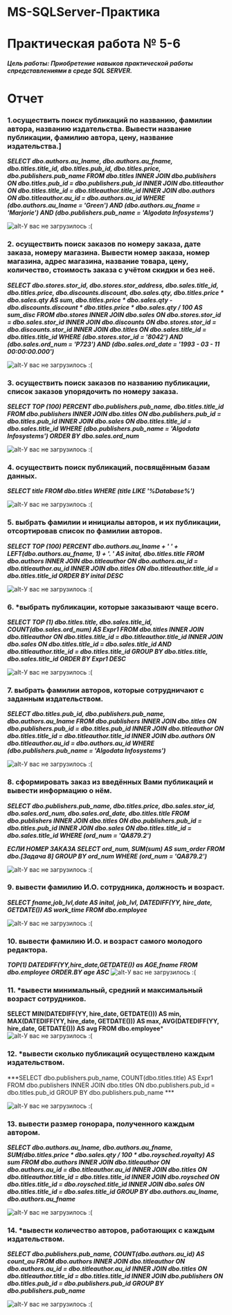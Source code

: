 # MS-SQLServer-Практика

# Практическая работа № 5-6
##### Цель работы: Приобретение навыков практической работы спредставлениями в среде SQL SERVER.

# Отчет

### 1.осуществить поиск публикаций по названию, фамилии автора, названию издательства. Вывести название публикации, фамилию автора, цену, название издательства.]
***SELECT dbo.authors.au_lname, dbo.authors.au_fname, dbo.titles.title_id, dbo.titles.pub_id, dbo.titles.price, dbo.publishers.pub_name
FROM dbo.titles INNER JOIN
dbo.publishers ON dbo.titles.pub_id = dbo.publishers.pub_id INNER JOIN
dbo.titleauthor ON dbo.titles.title_id = dbo.titleauthor.title_id INNER JOIN
dbo.authors ON dbo.titleauthor.au_id = dbo.authors.au_id
WHERE (dbo.authors.au_lname = 'Green') AND (dbo.authors.au_fname = 'Marjorie') AND (dbo.publishers.pub_name = 'Algodata Infosystems')***

![alt-У вас не загрузилось :( ](http://ipic.su/img/img7/fs/Nomer1.1569523693.png "SQLServer5-6")

### 2. осуществить поиск заказов по номеру заказа, дате заказа, номеру магазина. Вывести номер заказа, номер магазина, адрес магазина, название товара, цену, количество, стоимость заказа c учётом скидки и без неё.

***SELECT dbo.stores.stor_id, dbo.stores.stor_address, dbo.sales.title_id, dbo.titles.price, dbo.discounts.discount, dbo.sales.qty, dbo.titles.price * dbo.sales.qty AS sum,
dbo.titles.price * dbo.sales.qty - dbo.discounts.discount * dbo.titles.price * dbo.sales.qty / 100 AS sum_disc
FROM dbo.stores INNER JOIN
dbo.sales ON dbo.stores.stor_id = dbo.sales.stor_id INNER JOIN
dbo.discounts ON dbo.stores.stor_id = dbo.discounts.stor_id INNER JOIN
dbo.titles ON dbo.sales.title_id = dbo.titles.title_id
WHERE (dbo.stores.stor_id = '8042') AND (dbo.sales.ord_num = 'P723') AND (dbo.sales.ord_date = '1993 - 03 - 11 00:00:00.000')***

![alt-У вас не загрузилось :( ](http://ipic.su/img/img7/fs/nomer2.1569523726.png "SQLServer5-6")

### 3. осуществить поиск заказов по названию публикации, список заказов упорядочить по номеру заказа.

***SELECT TOP (100) PERCENT dbo.publishers.pub_name, dbo.titles.title_id
FROM dbo.publishers INNER JOIN
dbo.titles ON dbo.publishers.pub_id = dbo.titles.pub_id INNER JOIN
dbo.sales ON dbo.titles.title_id = dbo.sales.title_id
WHERE (dbo.publishers.pub_name = 'Algodata Infosystems')
ORDER BY dbo.sales.ord_num***

![alt-У вас не загрузилось :( ](http://ipic.su/img/img7/fs/nomer3.1569523744.png "SQLServer5-6")

### 4. осуществить поиск публикаций, посвящённым базам данных.
***SELECT title
FROM dbo.titles
WHERE (title LIKE '%Database%')***

![alt-У вас не загрузилось :( ](http://ipic.su/img/img7/fs/Nomer4.1569523768.png "SQLServer5-6")

### 5. выбрать фамилии и инициалы авторов, и их публикации, отсортировав список по фамилии авторов.

***SELECT TOP (100) PERCENT dbo.authors.au_lname + ' ' + LEFT(dbo.authors.au_fname, 1) + '. ' AS inital, dbo.titles.title
FROM dbo.authors INNER JOIN
dbo.titleauthor ON dbo.authors.au_id = dbo.titleauthor.au_id INNER JOIN
dbo.titles ON dbo.titleauthor.title_id = dbo.titles.title_id
ORDER BY inital DESC***

![alt-У вас не загрузилось :( ](http://ipic.su/img/img7/fs/nomer5.1569523787.png "SQLServer5-6")

### 6. *выбрать публикации, которые заказывают чаще всего.

***SELECT TOP (1) dbo.titles.title, dbo.sales.title_id, COUNT(dbo.sales.ord_num) AS Expr1
FROM dbo.titles INNER JOIN
dbo.titleauthor ON dbo.titles.title_id = dbo.titleauthor.title_id INNER JOIN
dbo.sales ON dbo.titles.title_id = dbo.sales.title_id AND dbo.titleauthor.title_id = dbo.titles.title_id
GROUP BY dbo.titles.title, dbo.sales.title_id
ORDER BY Expr1 DESC***

![alt-У вас не загрузилось :( ](http://ipic.su/img/img7/fs/nomer6.1569523808.png "SQLServer5-6")

### 7. выбрать фамилии авторов, которые сотрудничают с заданным издательством.

***SELECT dbo.titles.pub_id, dbo.publishers.pub_name, dbo.authors.au_lname
FROM dbo.publishers INNER JOIN
dbo.titles ON dbo.publishers.pub_id = dbo.titles.pub_id INNER JOIN
dbo.titleauthor ON dbo.titles.title_id = dbo.titleauthor.title_id INNER JOIN
dbo.authors ON dbo.titleauthor.au_id = dbo.authors.au_id
WHERE (dbo.publishers.pub_name = 'Algodata Infosystems')***

![alt-У вас не загрузилось :( ](http://ipic.su/img/img7/fs/nomer7.1569523825.png "SQLServer5-6")

### 8. сформировать заказ из введённых Вами публикаций и вывести информацию о нём.

***SELECT dbo.publishers.pub_name, dbo.titles.price, dbo.sales.stor_id, dbo.sales.ord_num, dbo.sales.ord_date, dbo.titles.title
FROM dbo.publishers INNER JOIN
dbo.titles ON dbo.publishers.pub_id = dbo.titles.pub_id INNER JOIN
dbo.sales ON dbo.titles.title_id = dbo.sales.title_id
WHERE (ord_num = 'QA879.2')***

***ЕСЛИ НОМЕР ЗАКАЗА
SELECT ord_num, SUM(sum) AS sum_order
FROM dbo.[Задача 8]
GROUP BY ord_num
WHERE (ord_num = 'QA879.2')***

![alt-У вас не загрузилось :( ](http://ipic.su/img/img7/fs/nomer8.1569523897.png "SQLServer5-6")

### 9. вывести фамилию И.О. сотрудника, должность и возраст.

***SELECT fname,job_lvl,date AS inital, job_lvl, DATEDIFF(YY, hire_date, GETDATE()) AS work_time
FROM dbo.employee***

![alt-У вас не загрузилось :( ](http://ipic.su/img/img7/fs/9.1569524637.jpg "SQLServer5-6")

### 10. вывести фамилию И.О. и возраст самого молодого редактора.

***TOP(1) DATEDIFF(YY,hire_date,GETDATE()) as AGE,fname 
FROM dbo.employee
ORDER.BY age ASC***
![alt-У вас не загрузилось :( ](http://ipic.su/img/img7/fs/nomer10.1569523922.png "SQLServer5-6")

### 11. *вывести минимальный, средний и максимальный возраст сотрудников.

**SELECT MIN(DATEDIFF(YY, hire_date, GETDATE())) AS min, MAX(DATEDIFF(YY, hire_date, GETDATE())) AS max, AVG(DATEDIFF(YY, hire_date, GETDATE())) AS avg
FROM dbo.employee***
![alt-У вас не загрузилось :( ](http://ipic.su/img/img7/fs/saasdasd.1570196679.png "SQLServer5-6")

### 12. *вывести сколько публикаций осуществлено каждым издательством.

***SELECT dbo.publishers.pub_name, COUNT(dbo.titles.title) AS Expr1
FROM dbo.publishers INNER JOIN
dbo.titles ON dbo.publishers.pub_id = dbo.titles.pub_id
GROUP BY dbo.publishers.pub_name ***

![alt-У вас не загрузилось :( ](http://ipic.su/img/img7/fs/Snimok.1570196614.png "SQLServer5-6")

### 13. вывести размер гонорара, полученного каждым автором.
***SELECT dbo.authors.au_lname, dbo.authors.au_fname, SUM(dbo.titles.price * dbo.sales.qty / 100 * dbo.roysched.royalty) AS sum
FROM dbo.authors INNER JOIN
dbo.titleauthor ON dbo.authors.au_id = dbo.titleauthor.au_id INNER JOIN
dbo.titles ON dbo.titleauthor.title_id = dbo.titles.title_id INNER JOIN
dbo.roysched ON dbo.titles.title_id = dbo.roysched.title_id INNER JOIN
dbo.sales ON dbo.titles.title_id = dbo.sales.title_id
GROUP BY dbo.authors.au_lname, dbo.authors.au_fname***

![alt-У вас не загрузилось :( ](http://ipic.su/img/img7/fs/swassdasdaasd.1569525752.jpg "SQLServer5-6")

### 14. *вывести количество авторов, работающих с каждым издательством.

***SELECT dbo.publishers.pub_name, COUNT(dbo.authors.au_id) AS count_au
FROM dbo.authors INNER JOIN
dbo.titleauthor ON dbo.authors.au_id = dbo.titleauthor.au_id INNER JOIN
dbo.titles ON dbo.titleauthor.title_id = dbo.titles.title_id INNER JOIN
dbo.publishers ON dbo.titles.pub_id = dbo.publishers.pub_id
GROUP BY dbo.publishers.pub_name***

![alt-У вас не загрузилось :( ](http://ipic.su/img/img7/fs/fyvyvfyvfyvfyv.1570196809.png "SQLServer5-6")
